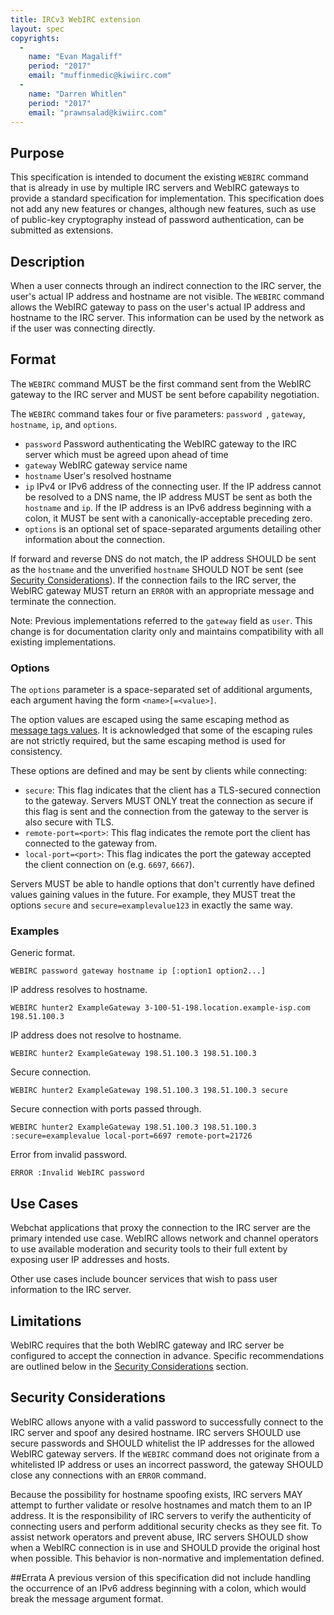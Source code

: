 ```yaml
---
title: IRCv3 WebIRC extension
layout: spec
copyrights:
  -
    name: "Evan Magaliff"
    period: "2017"
    email: "muffinmedic@kiwiirc.com"
  -
    name: "Darren Whitlen"
    period: "2017"
    email: "prawnsalad@kiwiirc.com"
---
```

## Purpose
This specification is intended to document the existing `WEBIRC` command that is already in use by multiple IRC servers and WebIRC gateways to provide a standard specification for implementation. This specification does not add any new features or changes, although new features, such as use of public-key cryptography instead of password authentication, can be submitted as extensions.

## Description
When a user connects through an indirect connection to the IRC server, the user's actual IP address and hostname are not visible. The `WEBIRC` command allows the WebIRC gateway to pass on the user's actual IP address and hostname to the IRC server. This information can be used by the network as if the user was connecting directly.

## Format
The `WEBIRC` command MUST be the first command sent from the WebIRC gateway to the IRC server and MUST be sent before capability negotiation.

The `WEBIRC` command takes four or five parameters: `password `, `gateway`, `hostname`, `ip`, and `options`.
- `password` Password authenticating the WebIRC gateway to the IRC server which must be agreed upon ahead of time
- `gateway` WebIRC gateway service name
- `hostname` User's resolved hostname
- `ip` IPv4 or IPv6 address of the connecting user. If the IP address cannot be resolved to a DNS name, the IP address MUST be sent as both the `hostname` and `ip`. If the IP address is an IPv6 address beginning with a colon, it MUST be sent with a canonically-acceptable preceding zero.
- `options` is an optional set of space-separated arguments detailing other information about the connection.

If forward and reverse DNS do not match, the IP address SHOULD be sent as the `hostname` and the unverified `hostname` SHOULD NOT be sent (see [Security Considerations](#security-considerations)). If the connection fails to the IRC server, the WebIRC gateway MUST return an `ERROR` with an appropriate message and terminate the connection.

Note: Previous implementations referred to the `gateway` field as `user`. This change is for documentation clarity only and maintains compatibility with all existing implementations.

### Options
The `options` parameter is a space-separated set of additional arguments, each argument having the form `<name>[=<value>]`.

The option values are escaped using the same escaping method as [message tags values](../extensions/message-tags.html#escaping-values). It is acknowledged that some of the escaping rules are not strictly required, but the same escaping method is used for consistency.

These options are defined and may be sent by clients while connecting:

- `secure`: This flag indicates that the client has a TLS-secured connection to the gateway. Servers MUST ONLY treat the connection as secure if this flag is sent and the connection from the gateway to the server is also secure with TLS.
- `remote-port=<port>`: This flag indicates the remote port the client has connected to the gateway from.
- `local-port=<port>`: This flag indicates the port the gateway accepted the client connection on (e.g. `6697`, `6667`).

Servers MUST be able to handle options that don't currently have defined values gaining values in the future. For example, they MUST treat the options `secure` and `secure=examplevalue123` in exactly the same way.

### Examples
Generic format.

    WEBIRC password gateway hostname ip [:option1 option2...]

IP address resolves to hostname.

    WEBIRC hunter2 ExampleGateway 3-100-51-198.location.example-isp.com 198.51.100.3

IP address does not resolve to hostname.

    WEBIRC hunter2 ExampleGateway 198.51.100.3 198.51.100.3

Secure connection.

    WEBIRC hunter2 ExampleGateway 198.51.100.3 198.51.100.3 secure

Secure connection with ports passed through.

    WEBIRC hunter2 ExampleGateway 198.51.100.3 198.51.100.3 :secure=examplevalue local-port=6697 remote-port=21726

Error from invalid password.

    ERROR :Invalid WebIRC password

## Use Cases
Webchat applications that proxy the connection to the IRC server are the primary intended use case. WebIRC allows network and channel operators to use available moderation and security tools to their full extent by exposing user IP addresses and hosts.

Other use cases include bouncer services that wish to pass user information to the IRC server.

## Limitations
WebIRC requires that the both WebIRC gateway and IRC server be configured to accept the connection in advance. Specific recommendations are outlined below in the [Security Considerations](#security-considerations) section.

## Security Considerations
WebIRC allows anyone with a valid password to successfully connect to the IRC server and spoof any desired hostname. IRC servers SHOULD use secure passwords and SHOULD whitelist the IP addresses for the allowed WebIRC gateway servers. If the `WEBIRC` command does not originate from a whitelisted IP address or uses an incorrect password, the gateway SHOULD close any connections with an `ERROR` command.

Because the possibility for hostname spoofing exists, IRC servers MAY attempt to further validate or resolve hostnames and match them to an IP address. It is the responsibility of IRC servers to verify the authenticity of connecting users and perform additional security checks as they see fit. To assist network operators and prevent abuse, IRC servers SHOULD show when a WebIRC connection is in use and SHOULD provide the original host when possible. This behavior is non-normative and implementation defined.

##Errata
A previous version of this specification did not include handling the occurrence of an IPv6 address beginning with a colon, which would break the message argument format.
